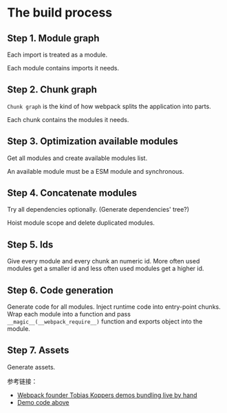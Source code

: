 # The build process

## Step 1. Module graph

Each import is treated as a module.

Each module contains imports it needs.

## Step 2. Chunk graph

`Chunk graph` is the kind of how webpack splits the application into parts.

Each chunk contains the modules it needs.

## Step 3. Optimization available modules

Get all modules and create available modules list.

An available module must be a ESM module and synchronous.

## Step 4. Concatenate modules

Try all dependencies optionally. (Generate dependencies' tree?)

<span hl>Hoist module scope and delete duplicated modules</span>.

## Step 5. Ids

Give every module and every chunk an numeric id. More often used modules get a smaller id and less often used modules get a higher id.

## Step 6. Code generation

Generate code for all modules. Inject runtime code into entry-point chunks. Wrap each module into a function and pass `__magic__(__webpack_require__)` function and exports object into the module.

## Step 7. Assets

Generate assets.

<span hlbg>参考链接：</span>

- [Webpack founder Tobias Koppers demos bundling live by hand](https://www.youtube.com/watch?v=UNMkLHzofQI)
- [Demo code above](https://github.com/sokra/webpack-meetup-2018-05)
